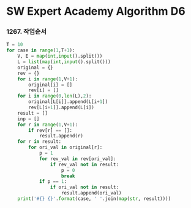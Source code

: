 # SW Expert Academy Algorithm D6

### 1267. 작업순서

```python
T = 10
for case in range(1,T+1):
    V, E = map(int,input().split())
    L = list(map(int,input().split()))
    original = {}
    rev = {}
    for i in range(1,V+1):
        original[i] = []
        rev[i] = []
    for i in range(0,len(L),2):
        original[L[i]].append(L[i+1])
        rev[L[i+1]].append(L[i])
    result = []
    inp = []
    for r in range(1,V+1):
        if rev[r] == []:
            result.append(r)
    for r in result:
        for ori_val in original[r]:
            p = 1
            for rev_val in rev[ori_val]:
                if rev_val not in result:
                    p = 0
                    break
            if p == 1:
                if ori_val not in result:
                    result.append(ori_val)
    print('#{} {}'.format(case, ' '.join(map(str, result))))

```

### 

```python

```

### 

```python

```

### 

```python

```

### 

```python

```

### 

```python

```

### 

```python

```

### 

```python

```

### 

```python

```

### 

```python

```

### 

```python

```

### 

```python

```

### 

```python

```

### 

```python

```

### 

```python

```

### 

```python

```

### 

```python

```

### 

```python

```

### 

```python

```

### 

```python

```

### 

```python

```

### 

```python

```

### 

```python

```

### 

```python

```

### 

```python

```

### 

```python

```

### 

```python

```

### 

```python

```

### 

```python

```





